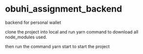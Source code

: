 # obuhi_assignment_backend
backend for personal wallet


clone the project into local and run yarn command to download all node_modules used.

then run the command yarn start to start the project 

